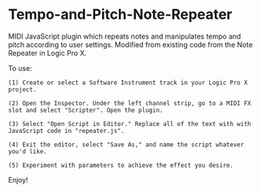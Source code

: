 # Tempo-and-Pitch-Note-Repeater
MIDI JavaScript plugin which repeats notes and manipulates tempo and pitch according to user settings. Modified from existing code from the Note Repeater in Logic Pro X.

To use: 

    (1) Create or select a Software Instrument track in your Logic Pro X project.
  
    (2) Open the Inspector. Under the left channel strip, go to a MIDI FX slot and select "Scripter". Open the plugin.
  
    (3) Select "Open Script in Editor." Replace all of the text with with JavaScript code in "repeater.js".

    (4) Exit the editor, select "Save As," and name the script whatever you'd like.
  
    (5) Experiment with parameters to achieve the effect you desire.
  
Enjoy!
